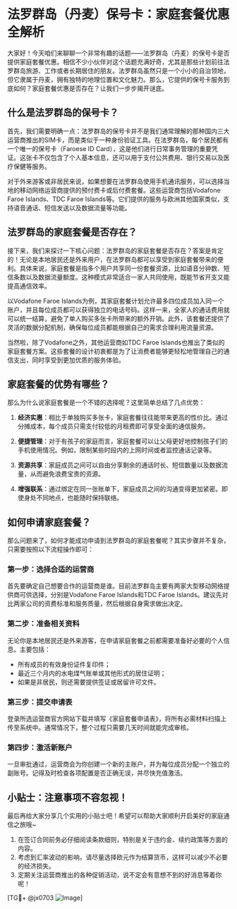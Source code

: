 # 法罗群岛（丹麦）保号卡：家庭套餐优惠全解析

大家好！今天咱们来聊聊一个非常有趣的话题——法罗群岛（丹麦）的保号卡是否提供家庭套餐优惠。相信不少小伙伴对这个话题充满好奇，尤其是那些计划前往法罗群岛旅游、工作或者长期居住的朋友。法罗群岛虽然只是一个小小的自治领地，但它隶属于丹麦，拥有独特的地理位置和文化魅力。那么，它提供的保号卡服务到底如何？家庭套餐优惠是否存在？让我们一步步揭开谜底。

## 什么是法罗群岛的保号卡？

首先，我们需要明确一点：法罗群岛的保号卡并不是我们通常理解的那种国内三大运营商推出的SIM卡，而是类似于一种身份验证工具。在法罗群岛，每个居民都有一个唯一的保号卡（Faroese ID Card），这是他们进行日常事务管理的重要凭证。这张卡不仅包含了个人基本信息，还可以用于支付公共费用、银行交易以及医疗保健等服务。

对于外来游客或非居民来说，如果想要在法罗群岛使用手机通讯服务，可以选择当地的移动网络运营商提供的预付费卡或后付费套餐。这些运营商包括Vodafone Faroe Islands、TDC Faroe Islands等。它们提供的服务与欧洲其他国家类似，支持语音通话、短信发送以及数据流量等功能。

## 法罗群岛的家庭套餐是否存在？

接下来，我们来探讨一下核心问题：法罗群岛的家庭套餐是否存在？答案是肯定的！无论是本地居民还是外来用户，在法罗群岛都可以享受到家庭套餐带来的便利。具体来说，家庭套餐是指多个用户共享同一份套餐资源，比如语音分钟数、短信条数以及数据流量额度。这种模式非常适合一家人共同使用，既能节省开支又能提高通信效率。

以Vodafone Faroe Islands为例，其家庭套餐计划允许最多四位成员加入同一个账户，并且每位成员都可以获得独立的电话号码。这样一来，全家人的通话费用就可以统一结算，避免了单人购买多张卡所带来的额外开销。此外，该套餐还提供了灵活的数据分配机制，确保每位成员都能根据自己的需求合理利用流量资源。

当然啦，除了Vodafone之外，其他运营商如TDC Faroe Islands也推出了类似的家庭套餐方案。这些套餐的设计初衷都是为了让消费者能够更轻松地管理自己的通信支出，同时享受到更加优质的服务体验。

## 家庭套餐的优势有哪些？

那么为什么说家庭套餐是一个不错的选择呢？这里简单总结了几点优势：

1. **经济实惠**：相比于单独购买多张卡，家庭套餐往往能带来更高的性价比。通过分摊成本，每个成员只需支付较低的月租费即可享受全面的通信服务。
   
2. **便捷管理**：对于有孩子的家庭而言，家庭套餐可以让父母更好地控制孩子们的手机使用情况。例如，限制某些时段内的上网时间或者监控通话记录等。
   
3. **资源共享**：家庭成员之间可以自由分享剩余的通话时长、短信数量以及数据流量，从而避免浪费宝贵的资源。

4. **增强联系**：通过绑定在同一张账单下，家庭成员之间的沟通变得更加紧密。即使身处不同地点，也能随时保持联络。

## 如何申请家庭套餐？

那么问题来了，如何才能成功申请到法罗群岛的家庭套餐呢？其实步骤并不复杂，只需要按照以下流程操作即可：

### 第一步：选择合适的运营商
首先要确定自己想要合作的运营商是谁。目前法罗群岛主要有两家大型移动网络提供商可供选择，分别是Vodafone Faroe Islands和TDC Faroe Islands。建议先对比两家公司的资费标准和服务质量，然后根据自身需求做出决定。

### 第二步：准备相关资料
无论你是本地居民还是外来游客，在申请家庭套餐之前都需要准备好必要的个人信息。主要包括：
- 所有成员的有效身份证件复印件；
- 最近三个月内的水电煤气账单或其他形式的居住证明；
- 如果是非居民，则还需要提供签证或居留许可文件。

### 第三步：提交申请表
登录所选运营商官方网站下载并填写《家庭套餐申请表》，将所有必需材料扫描上传至系统中。通常情况下，整个过程只需要几天时间就能完成审核。

### 第四步：激活新账户
一旦审批通过，运营商会为你创建一个新的主账户，并为每位成员分配一个独立的副账号。记得及时检查各项配置是否正确无误，并尽快充值激活。

## 小贴士：注意事项不容忽视！

最后再给大家分享几个实用的小贴士吧！希望可以帮助大家顺利开启美好的家庭通信之旅哦~

1. 在签订合同前务必仔细阅读条款细则，特别是关于违约金、续约政策等方面的内容。
2. 考虑到汇率波动的影响，请尽量选择欧元作为结算货币，这样可以减少不必要的经济损失。
3. 定期关注运营商推出的各种促销活动，说不定会有意想不到的好消息等着你呢！

[TG💪+ @jx0703 ![Image](https://github.com/user-attachments/assets/dbca1d08-cadb-493c-b0ec-ad6f7a83f270)]